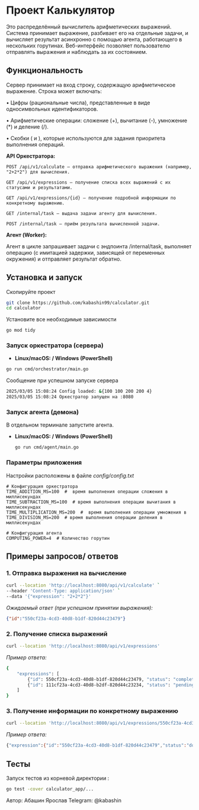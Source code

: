 # Проект Калькулятор

Это распределённый вычислитель арифметических выражений. Система принимает выражение, разбивает его на отдельные задачи, и вычисляет результат асинхронно с помощью агента, работающего в нескольких горутинах. Веб-интерфейс позволяет пользователю отправлять выражения и наблюдать за их состоянием.

## Функциональность

Сервер принимает на вход строку, содержащую арифметическое выражение. Строка может включать:

• Цифры (рациональные числа), представленные в виде односимвольных идентификаторов.

• Арифметические операции: сложение (+), вычитание (-), умножение (*) и деление (/).

• Скобки ( и ), которые используются для задания приоритета выполнения операций.

**API Оркестратора:** 

    POST /api/v1/calculate — отправка арифметического выражения (например, "2+2*2") для вычисления.

    GET /api/v1/expressions — получение списка всех выражений с их статусами и результатами.

    GET /api/v1/expressions/{id} — получение подробной информации по конкретному выражению.

    GET /internal/task — выдача задачи агенту для вычисления.

    POST /internal/task — приём результата вычисленной задачи.

**Агент (Worker):**

Агент в цикле запрашивает задачи с эндпоинта /internal/task, выполняет операцию (с имитацией задержки, зависящей от переменных окружения) и отправляет результат обратно.

## Установка и запуск

Скопируйте проект
```bash
git clone https://github.com/kabashin99/calculator.git
cd calculator
```

Установите все необходимые зависимости
```bash
go mod tidy
```

### Запуск оркестратора (сервера)

- **Linux/macOS: / Windows (PowerShell)**
```bash
go run cmd/orchestrator/main.go

```

Сообщение при успешном запуске сервера
```bash
2025/03/05 15:08:24 Config loaded: &{100 100 200 200 4}
2025/03/05 15:08:24 Оркестратор запущен на :8080
```

### Запуск агента (демона)

В отдельном терминале запустите агента. 

- **Linux/macOS: / Windows (PowerShell)**

  ```bash
  go run cmd/agent/main.go
  
  ```


### Параметры приложения
Настройки расположены в файле *config/config.txt* 
```
# Конфигурация оркестратора
TIME_ADDITION_MS=100  #  время выполнения операции сложения в миллисекундах 
TIME_SUBTRACTION_MS=100  # время выполнения операции вычитания в миллисекундах 
TIME_MULTIPLICATION_MS=200  #  время выполнения операции умножения в 
TIME_DIVISION_MS=200  # время выполнения операции деления в миллисекундах

# Конфигурация агента
COMPUTING_POWER=4  # Количество горутин 
```


## Примеры запросов/ ответов

### 1. Отправка выражения на вычисление

```bash
curl --location 'http://localhost:8080/api/v1/calculate' `
--header 'Content-Type: application/json' `
--data '{"expression": "2+2*2"}'
```

_Ожидаемый ответ (при успешном принятии выражения):_

```json
{"id":"550cf23a-4cd3-40d8-b1df-820d44c23479"}
```
### 2. Получение списка выражений

```bash
curl --location 'http://localhost:8080/api/v1/expressions'
```

_Пример ответа:_

```bash
{
    "expressions": [
        {"id": 550cf23a-4cd3-40d8-b1df-820d44c23479, "status": "completed", "result": 6},
        {"id": 111cf23a-4cd3-40d8-b2df-820d44c23234, "status": "pending", "result": NaN}
    ]
}
```
### 3. Получение информации по конкретному выражению


```bash
curl --location 'http://localhost:8080/api/v1/expressions/550cf23a-4cd3-40d8-b1df-820d44c23479'

```

_Пример ответа:_

```bash
{"expression":{"id":"550cf23a-4cd3-40d8-b1df-820d44c23479","status":"done","result":6}}

```

## Тесты

Запуск тестов из корневой директории :
```bash
go test -cover calculator_app/...

```

Автор: Абашин Ярослав
Telegram: @kabashin
